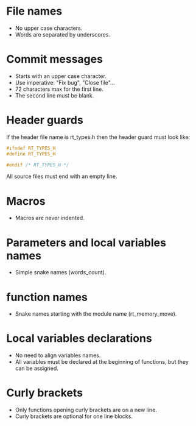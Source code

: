 # File names

* No upper case characters.
* Words are separated by underscores.

# Commit messages

* Starts with an upper case character.
* Use imperative: "Fix bug", "Close file"...
* 72 characters max for the first line.
* The second line must be blank.

# Header guards

If the header file name is rt_types.h then the header guard must look like:
```c
#ifndef RT_TYPES_H
#define RT_TYPES_H

#endif /* RT_TYPES_H */
```

All source files must end with an empty line.

# Macros

* Macros are never indented.

# Parameters and local variables names

* Simple snake names (words_count). 

# function names

* Snake names starting with the module name (rt_memory_move).

# Local variables declarations

* No need to align variables names.
* All variables must be declared at the beginning of functions, but they can be assigned.

# Curly brackets

* Only functions opening curly brackets are on a new line.
* Curly brackets are optional for one line blocks.